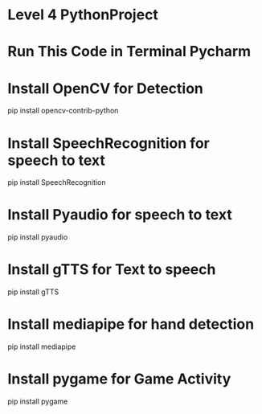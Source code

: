 # Level 4 PythonProject
 # Run This Code in Terminal Pycharm
 
# Install OpenCV for Detection
 
pip install opencv-contrib-python
 
 
# Install SpeechRecognition for speech to text

pip install SpeechRecognition


# Install Pyaudio for speech to text

pip install pyaudio


# Install gTTS for Text to speech

pip install gTTS


# Install mediapipe for hand detection

pip install mediapipe


# Install pygame for Game Activity

pip install pygame
